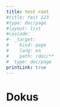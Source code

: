 ```yaml
---
title: test root
#title: test 123
#type: doc/page
#layout: list
#cascade:
#- _target:
#    kind: page
#    lang: en
#    path: /doc/**
#  type: doc/page
printLink: true
---
```

# Dokus